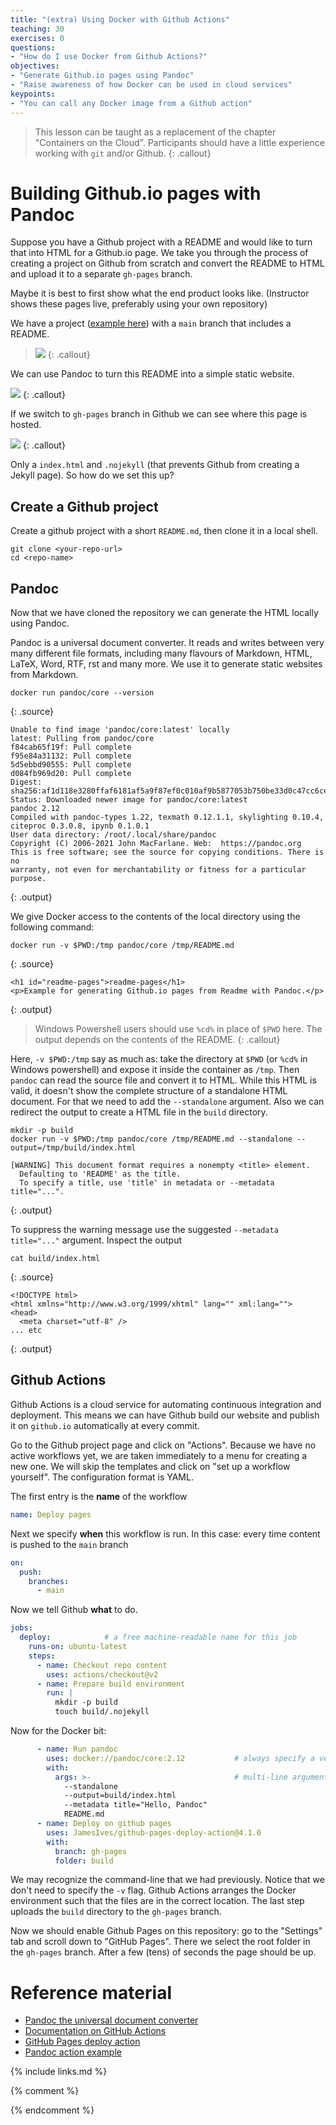 ```yaml
---
title: "(extra) Using Docker with Github Actions"
teaching: 30
exercises: 0
questions:
- "How do I use Docker from Github Actions?"
objectives:
- "Generate Github.io pages using Pandoc"
- "Raise awareness of how Docker can be used in cloud services"
keypoints:
- "You can call any Docker image from a Github action"
---
```


> This lesson can be taught as a replacement of the chapter "Containers on the Cloud". Participants
> should have a little experience working with `git` and/or Github.
{: .callout}

# Building Github.io pages with Pandoc
Suppose you have a Github project with a README and would like to turn that into HTML for a
Github.io page. We take you through the process of creating a project on Github from scratch and
convert the README to HTML and upload it to a separate `gh-pages` branch.

Maybe it is best to first show what the end product looks like. (Instructor shows these pages live, preferably using your own repository)

We have a project ([example here](https://github.com/jhidding/readme-pages)) with a `main` branch that includes a README.

> ![](../fig/github-main-branch.png)
{: .callout}

We can use Pandoc to turn this README into a simple static website.

![](../fig/github-io-pages.png)
{: .callout}

If we switch to `gh-pages` branch in Github we can see where this page is hosted.

![](../fig/github-gh-pages-branch.png)
{: .callout}

Only a `index.html` and `.nojekyll` (that prevents Github from creating a Jekyll page). So how do we
set this up?

## Create a Github project
Create a github project with a short `README.md`, then clone it in a local shell.

~~~
git clone <your-repo-url>
cd <repo-name>
~~~

## Pandoc
Now that we have cloned the repository we can generate the HTML locally using Pandoc.

Pandoc is a universal document converter. It reads and writes between very many different file
formats, including many flavours of Markdown, HTML, LaTeX, Word, RTF, rst and many more. We use
it to generate static websites from Markdown.

~~~
docker run pandoc/core --version
~~~
{: .source}
~~~
Unable to find image 'pandoc/core:latest' locally
latest: Pulling from pandoc/core
f84cab65f19f: Pull complete
f95e84a31132: Pull complete
5d5ebbd90555: Pull complete
d084fb969d20: Pull complete
Digest: sha256:af1d118e3280ffaf6181af5a9f87ef0c010af9b5877053b750be33d0c47cc6ce
Status: Downloaded newer image for pandoc/core:latest
pandoc 2.12
Compiled with pandoc-types 1.22, texmath 0.12.1.1, skylighting 0.10.4,
citeproc 0.3.0.8, ipynb 0.1.0.1
User data directory: /root/.local/share/pandoc
Copyright (C) 2006-2021 John MacFarlane. Web:  https://pandoc.org
This is free software; see the source for copying conditions. There is no
warranty, not even for merchantability or fitness for a particular purpose.
~~~
{: .output}


We give Docker access to the contents of the local directory using the following command:

~~~
docker run -v $PWD:/tmp pandoc/core /tmp/README.md
~~~
{: .source}
~~~
<h1 id="readme-pages">readme-pages</h1>
<p>Example for generating Github.io pages from Readme with Pandoc.</p>
~~~
{: .output}

> Windows Powershell users should use `%cd%` in place of `$PWD` here.
> The output depends on the contents of the README.
{: .callout}

Here, `-v $PWD:/tmp` say as much as: take the directory at `$PWD` (or `%cd%` in Windows powershell)
and expose it inside the container as `/tmp`. Then `pandoc` can read the source file and convert it
to HTML. While this HTML is valid, it doesn't show the complete structure of a standalone HTML
document. For that we need to add the `--standalone` argument. Also we can redirect the output to
create a HTML file in the `build` directory.

~~~
mkdir -p build
docker run -v $PWD:/tmp pandoc/core /tmp/README.md --standalone --output=/tmp/build/index.html
~~~
~~~
[WARNING] This document format requires a nonempty <title> element.
  Defaulting to 'README' as the title.
  To specify a title, use 'title' in metadata or --metadata title="...".
~~~
{: .output}

To suppress the warning message use the suggested `--metadata title="..."` argument.
Inspect the output

~~~
cat build/index.html
~~~
{: .source}
~~~
<!DOCTYPE html>
<html xmlns="http://www.w3.org/1999/xhtml" lang="" xml:lang="">
<head>
  <meta charset="utf-8" />
... etc
~~~
{: .output}

## Github Actions
Github Actions is a cloud service for automating continuous integration and deployment. This means
we can have Github build our website and publish it on `github.io` automatically at every commit.

Go to the Github project page and click on "Actions". Because we have no active workflows yet, we
are taken immediately to a menu for creating a new one. We will skip the templates and click on
"set up a workflow yourself". The configuration format is YAML.

The first entry is the **name** of the workflow

~~~yaml
name: Deploy pages
~~~

Next we specify **when** this workflow is run. In this case: every time content is pushed to the
`main` branch

~~~yaml
on:
  push:
    branches:
      - main
~~~

Now we tell Github **what** to do.

~~~yaml
jobs:
  deploy:            # a free machine-readable name for this job
    runs-on: ubuntu-latest
    steps:
      - name: Checkout repo content
        uses: actions/checkout@v2
      - name: Prepare build environment
        run: |
          mkdir -p build
          touch build/.nojekyll
~~~

Now for the Docker bit:

~~~yaml
      - name: Run pandoc
        uses: docker://pandoc/core:2.12           # always specify a version!
        with:
          args: >-                                # multi-line argument
            --standalone
            --output=build/index.html
            --metadata title="Hello, Pandoc"
            README.md
      - name: Deploy on github pages
        uses: JamesIves/github-pages-deploy-action@4.1.0
        with:
          branch: gh-pages
          folder: build
~~~

We may recognize the command-line that we had previously. Notice that we don't need to specify the
`-v` flag. Github Actions arranges the Docker environment such that the files are in the correct
location. The last step uploads the `build` directory to the `gh-pages` branch.

Now we should enable Github Pages on this repository: go to the "Settings" tab and scroll down to
"GitHub Pages". There we select the root folder in the `gh-pages` branch. After a few (tens) of
seconds the page should be up.

# Reference material
- [Pandoc the universal document converter](https://pandoc.org)
- [Documentation on GitHub Actions](https://docs.github.com/en/actions)
- [GitHub Pages deploy action](https://github.com/marketplace/actions/deploy-to-github-pages)
- [Pandoc action example](https://github.com/pandoc/pandoc-action-example)

{% include links.md %}

{% comment %}
<!--  LocalWords:  keypoints links.md endcomment Dockerfile
 -->
{% endcomment %}
<!--  LocalWords:  bitbucket-pipelines.yml
 -->
